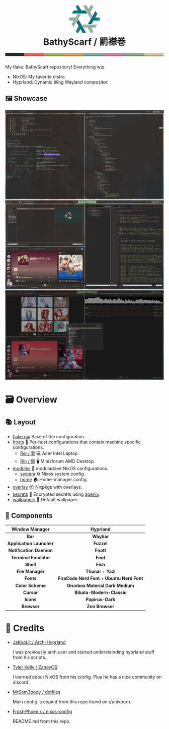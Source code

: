 <h1 align="center">
  <img src="./.github/assets/logo/nixos-logo.png" width="100px" />
  <br>
    BathyScarf / 罰襟巻
  <br>
  <img src="./.github/assets/pallet/pallet1.png" width="600px" height="10px" />
</h1>

My flake: BathyScarf repository!  Everything wip.
- NixOS: My favorite distro.
- Hyprland: Dynamic tiling Wayland compositor.

## 🖼️ Showcase
<p align="center">
  <img src="./.github/assets/screenshots/screenshot1.png" /> <br>
  <img src="./.github/assets/screenshots/screenshot2.png" /> <br>
  <img src="./.github/assets/screenshots/screenshot3.png" /> <br>
</p>

# 🗃️ Overview
## 📚 Layout

- [flake.nix](flake.nix) Base of the configuration.
- [hosts](hosts/) 🌳 Per-host configurations that contain machine specific configurations.
  - [Rei / 零](hosts/Rei/) 💻 Acer Intel Laptop.
  - [Rin / 鈴](hosts/Rin/) 🖥️ Minisforum AMD Desktop.
- [modules](modules/) 🍱 modularized NixOS configurations.
  - [system](modules/system/) ⚙️ Nixos system config.
  - [home](modules/home/) 🏠 Home-manager config.
- [overlay](overlays/) 📦 Nixpkgs with overlays.
- [secrets](secrets/) 🔐 Encrypted secrets using [agenix](https://github.com/ryantm/agenix).
- [wallpapers](wallpapers/) 🌄 Default wallpaper.

## 📓 Components

|    **Window Manager**    |                 **Hyprland**                  |
| :----------------------: | :-------------------------------------------: |
|         **Bar**          |                  **Waybar**                   |
| **Application Launcher** |                  **Fuzzel**                   |
| **Notification Daemon**  |                   **Fnott**                   |
|  **Terminal Emulator**   |                   **Foot**                    |
|        **Shell**         |                   **Fish**                    |
|     **File Manager**     |             **Thunar** + **Yazi**             |
|        **Fonts**         | **FiraCode Nerd Font** + **Ubuntu Nerd Font** |
|     **Color Scheme**     |       **Gruvbox Material Dark Medium**        |
|        **Cursor**        |           **Bibata-Modern-Classic**           |
|        **Icons**         |               **Papirus-Dark**                |
|        **Browser**       |               **Zen Browser**                 |

# 👥 Credits

- [JaKooLit / Arch-Hyprland](https://github.com/JaKooLit/Arch-Hyprland)
 
    I was previously arch user and started understainding hyprland stuff from his scripts.
  
- [Tyler Kelly / ZaneyOS](https://gitlab.com/Zaney/zaneyos)

    I learned about NixOS from his config.  Plus he has a nice community on discord!
  
- [MrSom3body / dotfiles](https://github.com/MrSom3body/dotfiles/tree/main)

    Main config is copied from this repo found on r/unixporn.
  
- [Frost-Phoenix / nixos-config](https://github.com/Frost-Phoenix/nixos-config)

    README.md from this repo.
